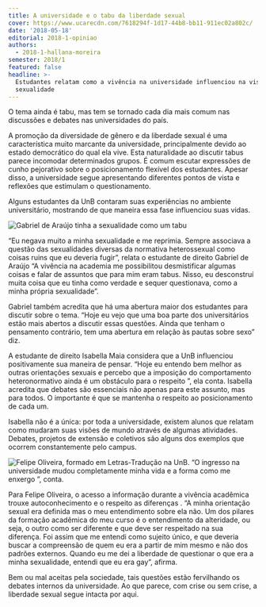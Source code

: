 ```yaml
---
title: A universidade e o tabu da liberdade sexual
cover: https://www.ucarecdn.com/7618294f-1d17-44b8-bb11-911ec02a802c/
date: '2018-05-18'
editorial: 2018-1-opiniao
authors:
  - 2018-1-hallana-moreira
semester: 2018/1
featured: false
headline: >-
  Estudantes relatam como a vivência na universidade influenciou na visão sobre
  sexualidade
---
```

O tema ainda é tabu, mas tem se tornado cada dia mais comum nas discussões e debates nas universidades do país.



A promoção da diversidade de gênero e da liberdade sexual é uma característica muito marcante da universidade, principalmente devido ao estado democrático do qual ela vive. Esta naturalidade ao discutir tabus parece incomodar determinados grupos. É comum escutar expressões de cunho pejorativo sobre o posicionamento flexível dos estudantes. Apesar disso, a universidade segue apresentando diferentes pontos de vista e reflexões que estimulam o questionamento.



Alguns estudantes da UnB contaram suas experiências no ambiente universitário, mostrando de que maneira essa fase influenciou suas vidas.







![Gabriel de Araújo tinha a sexualidade como um tabu](https://www.ucarecdn.com/d43c78bd-498b-44ef-9fbb-2e58160c5a48/)

“Eu negava muito a minha sexualidade e me reprimia. Sempre associava a questão das sexualidades diversas da normativa heterossexual como coisas ruins que eu deveria fugir”, relata o estudante de direito Gabriel de Araújo “A vivência na academia me possibilitou desmistificar algumas coisas e falar de assuntos que para mim eram tabus. Nisso, eu desconstruí muita coisa que eu tinha como verdade e sequer questionava, como a minha própria sexualidade”.



Gabriel também acredita que há uma abertura maior dos estudantes para discutir sobre o tema. “Hoje eu vejo que uma boa parte dos universitários estão mais abertos a discutir essas questões. Ainda que tenham o pensamento contrário, tem uma abertura em relação às pautas sobre sexo” diz.



A estudante de direito Isabella Maia considera que a UnB influenciou positivamente sua maneira de pensar. “Hoje eu entendo bem melhor as outras orientações sexuais e percebo que a imposição do comportamento heteronormativo ainda é um obstáculo para o respeito ”, ela conta. Isabella acredita que debates são essenciais não apenas para este assunto, mas para todos. O importante é que se mantenha o respeito ao posicionamento de cada um.



Isabella não é a única: por toda a universidade, existem alunos que relatam como mudaram suas visões de mundo através de algumas atividades. Debates, projetos de extensão e coletivos são alguns dos exemplos que ocorrem constantemente pelo campus.







![Felipe Oliveira, formado em Letras-Tradução na UnB. “O ingresso na universidade mudou completamente minha vida e a forma como me enxergo ”, conta. ](https://www.ucarecdn.com/dd8577c2-c140-47cd-a657-96d991b6dd57/)



Para Felipe Oliveira, o acesso a informação durante a vivência acadêmica trouxe  autoconhecimento e o respeito as diferenças . “A minha orientação sexual era definida mas o meu entendimento sobre ela não. Um dos pilares da formação acadêmica do meu curso é o entendimento da alteridade, ou seja, o outro como ser diferente e que deve ser respeitado na sua diferença. Foi assim que me entendi como sujeito único, e que deveria buscar a compreensão de quem eu era a partir de mim mesmo e não dos padrões externos. Quando eu me dei a liberdade de questionar o que era a minha sexualidade, entendi que eu era gay”, afirma.



Bem ou mal aceitas pela sociedade, tais questões estão fervilhando os debates internos da universidade. Ao que parece, com crise ou sem crise, a liberdade sexual segue intacta por aqui.
